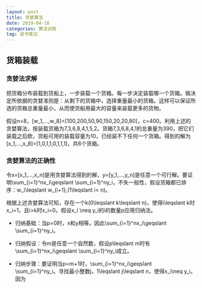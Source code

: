 ```yaml
---
layout: post
title: 贪婪算法
date: 2019-04-18
categories: 算法训练
tag: 读书笔记
---
```


## 货箱装载

### 贪婪法求解

把货箱分布装载到货船上，一步装载一个货箱。每一步决定装载哪一个货箱。做决定所依据的贪婪准则是：从剩下的货箱中，选择重量最小的货箱。这样可以保证所选的货箱总重量最小，从而使货船用最大的容量来装载更多的货物。

假设n=8，[w_1,...,w_8]=[100,200,50,90,150,20,20,80]，c=400。利用上述的贪婪算法，按装载货箱为7,3,6,8,4,1,5,2。货箱7,3,6,8,4,1的总重量为390，把它们装载之后欧，货船可用的装载容量为10，已经装不下任何一个货箱。得到的解为[x_1,...,x_8]=[1,0,1,1,0,1,1,1]，共6个货箱。

### 贪婪算法的正确性

令x=[x_1,...,x_n]是用贪婪算法得到的解，y=[y_1,...,y_n]是任意一个可行解。要证明\sum_{i=1}^nx_i\geqslant \sum_{i=1}^ny_i，不失一般性，假设货箱都已排序：w_i\leqslant w_{i+1},(1\leqslant i< n)。

根据上述贪婪算法可知，存在一个k(0\leqslant k\leqslant n)，使得i\leqslant k时x_i=1，且i>k时x_i=0。假设x_i \neq y_i的i的数量p应用归纳法。

- 归纳基础：当p=0时，x和y相等。因此\sum_{i=1}^nx_i\geqslant \sum_{i=1}^ny_i。

- 归纳假设：令m是任意一个自然数，假设p\leqslant m时有\sum_{i=1}^nx_i\geqslant \sum_{i=1}^ny_i成立。

- 归纳步骤：要证明当p=m+1时，\sum_{i=1}^nx_i\geqslant \sum_{i=1}^ny_i。寻找最小整数j，1\leqslant j\leqslant n，使得x_i\neq y_i。因为